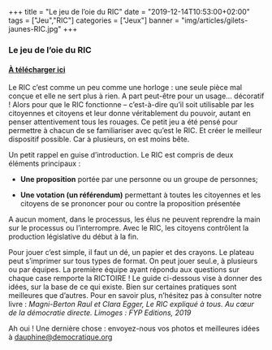 +++
title = "Le jeu de l’oie du RIC"
date = "2019-12-14T10:53:00+02:00"
tags = ["Jeu","RIC"]
categories = ["Jeux"]
banner = "img/articles/gilets-jaunes-RIC.jpg"
+++

### Le jeu de l’oie du RIC
#### [À télécharger ici](/doc/DD_Jeu_oie_RIC.pdf)

Le RIC c’est comme un peu comme une horloge : une seule pièce mal conçue et elle ne sert plus à rien. A part peut-être pour un usage… décoratif ! Alors pour que le RIC fonctionne – c’est-à-dire qu’il soit utilisable par les citoyennes et citoyens et leur donne véritablement du pouvoir, autant en penser attentivement tous les rouages. Ce petit jeu a été pensé pour permettre à chacun de se familiariser avec qu’est le RIC. Et créer le meilleur dispositif possible. Car à plusieurs, on est moins bête.


Un petit rappel en guise d’introduction. Le RIC est compris de deux éléments principaux :

- **Une proposition** portée par une personne ou un groupe de personnes;

- **Une votation (un référendum)** permettant à toutes les citoyennes et les citoyens de se prononcer pour ou contre la proposition présentée


A aucun moment, dans le processus, les élus ne peuvent reprendre la main sur le processus ou l’interrompre. Avec le RIC, les citoyens contrôlent la production législative du début à la fin. 


Pour jouer c’est simple, il faut un dé, un papier et des crayons. Le plateau peut s’imprimer sur tous types de format. On peut jouer seul.e, à plusieurs ou par équipes. La première équipe ayant répondu aux questions sur chaque case remporte la RICTOIRE ! Le guide ci-dessous vise à donner des idées, sur la base de ce qui existe.  Bien sur certaines pratiques sont meilleures que d’autres. Pour en savoir plus, n’hésitez pas à consulter notre livre : _Magni-Berton Raul et Clara Egger, Le RIC expliqué à tous. Au cœur de la démocratie directe. Limoges : FYP Editions, 2019_


Ah oui ! Une dernière chose : envoyez-nous vos photos et meilleures idées à [dauphine@democratique.org](mailto:dauphine@democratique.org)



